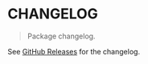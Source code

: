 # CHANGELOG

> Package changelog.

See [GitHub Releases](https://github.com/stdlib-js/math-iter-special-riemann-zeta/releases) for the changelog.